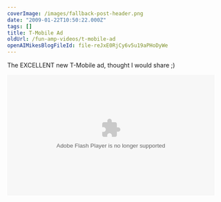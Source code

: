 ```yaml
---
coverImage: /images/fallback-post-header.png
date: "2009-01-22T10:50:22.000Z"
tags: []
title: T-Mobile Ad
oldUrl: /fun-amp-videos/t-mobile-ad
openAIMikesBlogFileId: file-reJxE0RjCy6v5u19aPHoDyWe
---
```


The EXCELLENT new T-Mobile ad, thought I would share ;)

<object width="480" height="280" data="/wp-content/uploads/Flash/tmob/flvplayer.swf" type="application/x-shockwave-flash"><param name="src" value="https://www.mikecann.blog/wp-content/uploads/Flash/tmob/flvplayer.swf" /></object>
